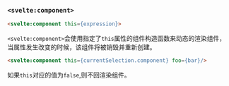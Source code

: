 ### `<svelte:component>`

```html
<svelte:component this={expression}>
```

`<svelte:component>`会使用指定了`this`属性的组件构造函数来动态的渲染组件，当属性发生改变的时候，该组件将被销毁并重新创建。

```html
<svelte:component this={currentSelection.component} foo={bar}/>
```

如果`this`对应的值为`false`,则不回渲染组件。